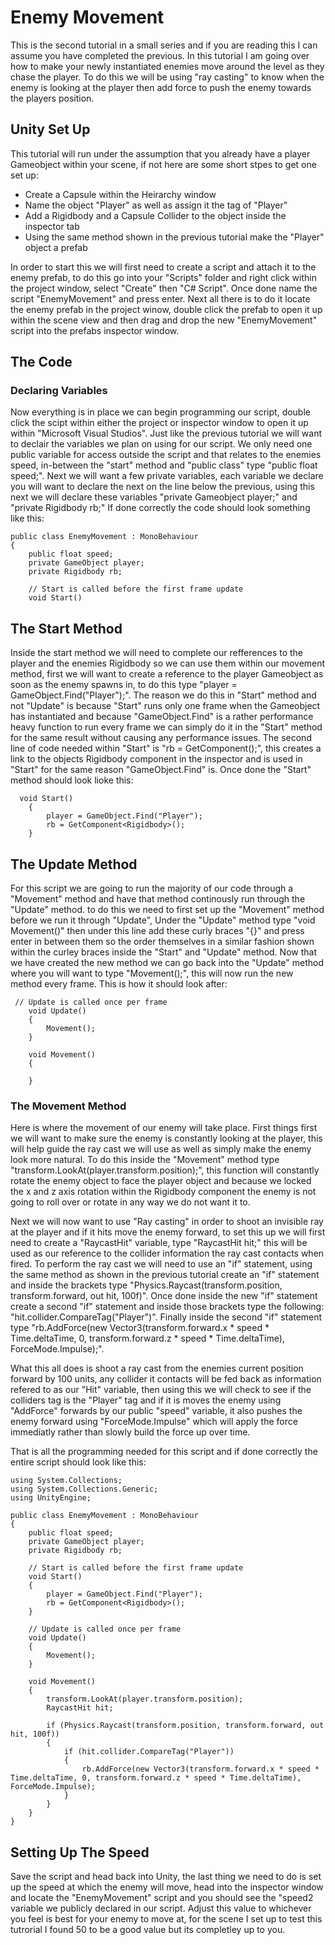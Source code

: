 # Enemy Movement
This is the second tutorial in a small series and if you are reading this I can assume you have completed the previous. In this tutorial I am going over how to make your newly
instantiated enemies move around the level as they chase the player. To do this we will be using "ray casting" to know when the enemy is looking at the player then add force to
push the enemy towards the players position.

## Unity Set Up
This tutorial will run under the assumption that you already have a player Gameobject within your scene, if not here are some short stpes to get one set up:
- Create a Capsule within the Heirarchy window
- Name the object "Player" as well as assign it the tag of "Player"
- Add a Rigidbody and a Capsule Collider to the object inside the inspector tab
- Using the same method shown in the previous tutorial make the "Player" object a prefab

In order to start this we will first need to create a script and attach it to the enemy prefab, to do this go into your "Scripts" folder and right click within the project window,
select "Create" then "C# Script". Once done name the script "EnemyMovement" and press enter. Next all there is to do it locate the enemy prefab in the project winow, double click 
the prefab to open it up within the scene view and then drag and drop the new "EnemyMovement" script into the prefabs inspector window.

## The Code
### Declaring Variables
Now everything is in place we can begin programming our script, double click the scipt within either the project or inspector window to open it up within "Microsoft Visual Studios".
Just like the previous tutorial we will want to declair the variables we plan on using for our script. We only need one public variable for access outside the script and that 
relates to the enemies speed, in-between the "start" method and "public class" type "public float speed;". Next we will want a few private variables, each variable we declare you
will want to declare the next on the line below the previous, using this next we will declare these variables "private Gameobject player;" and "private Rigidbody rb;" If done 
correctly the code should look something like this:
```
public class EnemyMovement : MonoBehaviour
{
    public float speed;
    private GameObject player;
    private Rigidbody rb;

    // Start is called before the first frame update
    void Start()

```

## The Start Method
Inside the start method we will need to complete our refferences to the player and the enemies Rigidbody so we can use them within our movement method, first we will want to create
a reference to the player Gameobject as soon as the enemy spawns in, to do this type "player = GameObject.Find("Player");". The reason we do this in "Start" method and not "Update"
is because "Start" runs only one frame when the Gameobject has instantiated and because "GameObject.Find" is a rather performance heavy function to run every frame we can simply do
it in the "Start" method for the same result without causing any performance issues. The second line of code needed within "Start" is "rb = GetComponent<Rigidbody>();", this creates
a link to the objects Rigidbody component in the inspector and is used in "Start" for the same reason "GameObject.Find" is. Once done the "Start" method should look lioke this:
```
  void Start()
    {
        player = GameObject.Find("Player");
        rb = GetComponent<Rigidbody>();    
    }
```

## The Update Method
For this script we are going to run the majority of our code through a "Movement" method and have that method continously run through the "Update" method. to do this we need to first set
up the "Movement" method before we run it through "Update", Under the "Update" method type "void Movement()" then under this line add these curly braces "{}" and press enter in between them
so the order themselves in a similar fashion shown within the curley braces inside the "Start" and "Update" method. Now that we have created the new method we can go back into the 
"Update" method where you will want to type "Movement();", this will now run the new method every frame. This is how it should look after:
```
 // Update is called once per frame
    void Update()
    {
        Movement();
    }

    void Movement()
    {

    }
```
### The Movement Method
Here is where the movement of our enemy will take place. First things first we will want to make sure the enemy is constantly looking at the player, this will help guide the ray cast we will use as well as simply make the enemy look more natural. To do this inside the "Movement" method type "transform.LookAt(player.transform.position);", this function will constantly rotate the enemy object to face the player object and because we locked the x and z axis rotation within the Rigidbody component the enemy is not going to roll over or rotate in any way we do not want it to.

Next we will now want to use "Ray casting" in order to shoot an invisible ray at the player and if it hits move the enemy forward, to set this up we will first need to create a "RaycastHit" variable, type "RaycastHit hit;" this will be used as our reference to the collider information the ray cast contacts when fired. To perform the ray cast we will need to use an "if" statement, using the same method as shown in the previous tutorial create an "if" statement and inside the brackets type "Physics.Raycast(transform.position, transform.forward, out hit, 100f)". Once done inside the new "if" statement create a second "if" statement and inside those brackets type the following: "hit.collider.CompareTag("Player")". Finally inside the second "if" statement type "rb.AddForce(new Vector3(transform.forward.x * speed * Time.deltaTime, 0, transform.forward.z * speed * Time.deltaTime), ForceMode.Impulse);".

What this all does is shoot a ray cast from the enemies current position forward by 100 units, any collider it contacts will be fed back as information refered to as our "Hit" variable, then using this we will check to see if the colliders tag is the "Player" tag and if it is moves the enemy using "AddForce" forwards by our public "speed" variable, it also pushes the enemy forward using "ForceMode.Impulse" which will apply the force immediatly rather than slowly build the force up over time.

That is all the programming needed for this script and if done correctly the entire script should look like this:
```
using System.Collections;
using System.Collections.Generic;
using UnityEngine;

public class EnemyMovement : MonoBehaviour
{
    public float speed;
    private GameObject player;
    private Rigidbody rb;

    // Start is called before the first frame update
    void Start()
    {
        player = GameObject.Find("Player");
        rb = GetComponent<Rigidbody>();    
    }

    // Update is called once per frame
    void Update()
    {
        Movement();
    }

    void Movement()
    {
        transform.LookAt(player.transform.position);
        RaycastHit hit;
  
        if (Physics.Raycast(transform.position, transform.forward, out hit, 100f))
        {
            if (hit.collider.CompareTag("Player"))
            {
                rb.AddForce(new Vector3(transform.forward.x * speed * Time.deltaTime, 0, transform.forward.z * speed * Time.deltaTime), ForceMode.Impulse);
            }
        }
    }
}
```

## Setting Up The Speed
Save the script and head back into Unity, the last thing we need to do is set up the speed at which the enemy will move, head into the inspector window and locate the "EnemyMovement" script and you should see the "speed2 variable we publicly declared in our script. Adjust this value to whichever you feel is best for your enemy to move at, for the scene I set up to test this tutrorial I found 50 to be a good value but its completley up to you.
